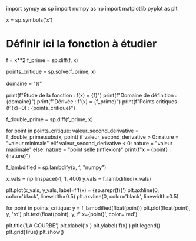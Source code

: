 import sympy as sp
import numpy as np
import matplotlib.pyplot as plt

x = sp.symbols('x')

# Définir ici la fonction à étudier
f = x**2
f_prime = sp.diff(f, x)

points_critique = sp.solve(f_prime, x)

domaine = "ℝ"

print(f"Étude de la fonction : f(x) = {f}")
print(f"Domaine de définition : {domaine}")
print(f"Dérivée : f'(x) = {f_prime}")
print(f"Points critiques (f'(x)=0) : {points_critique}")

f_double_prime = sp.diff(f_prime, x)

for point in points_critique:
    valeur_second_derivative = f_double_prime.subs(x, point)
    if valeur_second_derivative > 0:
        nature = "valeur minimale"
    elif valeur_second_derivative < 0:
        nature = "valeur maximale"
    else:
        nature = "point selle (inflexion)"
    print(f"x = {point} : {nature}")

f_lambdified = sp.lambdify(x, f, "numpy")

x_vals = np.linspace(-1, 1, 400)
y_vals = f_lambdified(x_vals)

plt.plot(x_vals, y_vals, label=f'f(x) = {sp.srepr(f)}')
plt.axhline(0, color='black', linewidth=0.5) 
plt.axvline(0, color='black', linewidth=0.5)  

for point in points_critique:
    y = f_lambdified(float(point))
    plt.plot(float(point), y, 'ro')
    plt.text(float(point), y, f'  x={point}', color='red')

plt.title('LA COURBE')
plt.xlabel('x')
plt.ylabel('f(x)')
plt.legend()
plt.grid(True)
plt.show()
